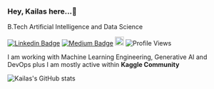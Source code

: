 ### Hey, Kailas here...👋 

B.Tech Artificial Intelligence and Data Science


[![Linkedin Badge](https://img.shields.io/badge/-Linkedin-blue?style=flat-square&logo=Linkedin&logoColor=white&link=https://www.linkedin.com/in/kailas-p-sudheer-6bb244201/)](https://www.linkedin.com/in/kailas-p-sudheer-6bb244201/)    [![Medium Badge](https://img.shields.io/badge/-Medium-black?style=flat-square&logo=Medium&logoColor=white&link=https://medium.com/@kailaspsudheer)](https://medium.com/@kailaspsudheer)      [<img src="https://upload.wikimedia.org/wikipedia/commons/7/7c/Kaggle_logo.png" height="20">](https://www.kaggle.com/kailaspsudheer) ![Profile Views](https://komarev.com/ghpvc/?username=kailas711&style=plastic&color=blueviolet)


I am working with Machine Learning Engineering, Generative AI and DevOps plus I am mostly active within **Kaggle Community**


![Kailas's GitHub stats](https://github-readme-stats.vercel.app/api?username=kailas711&show_icons=true&theme=transparent)


